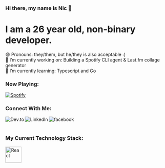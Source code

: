 ### Hi there, my name is Nic 👋
# I am a 26 year old, non-binary developer.

😄 Pronouns: they/them, but he/they is also acceptable :) <br />
🔭 I’m currently working on: Building a Spotify CLI agent & Last.fm collage generator <br />
🌱 I’m currently learning: Typescript and Go <br />

### Now Playing:
[![Spotify](https://novatorem-ochre.vercel.app/api/spotify)](https://open.spotify.com/user/amodernmystery)


### Connect With Me:

[<img align="left" alt="Dev.to" src="https://img.shields.io/badge/DEV.TO-%230A0A0A.svg?&style=for-the-badge&logo=dev.to&logoColor=white" />][blog]
[<img align="left" alt="LinkedIn" src="https://img.shields.io/badge/linkedin-%230077B5.svg?&style=for-the-badge&logo=linkedin&logoColor=white" />][linkedin]
[<img align="left" alt="facebook" src="https://img.shields.io/badge/facebook-%231877F2.svg?&style=for-the-badge&logo=facebook&logoColor=white" />][facebook]

<br />
<br />

### My Current Technology Stack:

<img align="left" alt="React" width="50px" src="https://cdn.jsdelivr.net/npm/simple-icons@3.12.4/icons/react.svg" />


[blog]: https://dev.to/nicfitzgerald
[linkedin]: https://linkedin.com/in/nicfitzgerald/
[facebook]: https://www.facebook.com/nicfitzgerald378/

<!--
**nicfitzgerald/nicfitzgerald** is a ✨ _special_ ✨ repository because its `README.md` (this file) appears on your GitHub profile.

Here are some ideas to get you started:

- 🔭 I’m currently working on ...
- 🌱 I’m currently learning ...
- 👯 I’m looking to collaborate on ...
- 🤔 I’m looking for help with ...
- 💬 Ask me about ...
- 📫 How to reach me: ...
- 😄 Pronouns: ...
- ⚡ Fun fact: ...
-->

